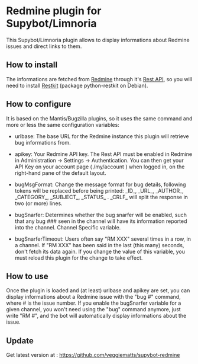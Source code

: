 Redmine plugin for Supybot/Limnoria
===================================

This Supybot/Limnoria plugin allows to display informations about Redmine issues and direct links to them.

How to install
--------------

The informations are fetched from [Redmine](http://www.redmine.org/) through it's [Rest API](http://www.redmine.org/projects/redmine/wiki/Rest_api), so you will need to install [Restkit](http://benoitc.github.com/restkit/) (package python-restkit on Debian).


How to configure
----------------

It is based on the Mantis/Bugzilla plugins, so it uses the same command and more or less the same configuration variables:

 * urlbase: The base URL for the Redmine instance this plugin will retrieve bug informations from.

 * apikey: Your Redmine API key. The Rest API must be enabled in Redmine in Administration -> Settings -> Authentication. You can then get your API Key on your account page ( /my/account ) when logged in, on the right-hand pane of the default layout.

 * bugMsgFormat: Change the message format for bug details, following tokens will be replaced before being printed: \_ID\_, \_URL\_, \_AUTHOR\_, \_CATEGORY\_, \_SUBJECT\_, \_STATUS\_ .  \_CRLF\_ will split the response in two (or more) lines.

 * bugSnarfer: Determines whether the bug snarfer will be enabled, such that any bug ### seen in the channel will have its information reported into the channel. Channel Specific variable.

 * bugSnarferTimeout: Users often say "RM XXX" several times in a row, in a channel. If "RM XXX" has been said in the last (this many) seconds, don't fetch its data again. If you change the value of this variable, you must reload this plugin for the change to take effect.


How to use
----------

Once the plugin is loaded and (at least) urlbase and apikey are set, you can display informations about a Redmine issue with the "bug #" command, where # is the issue number.
If you enable the bugSnarfer variable for a given channel, you won't need using the "bug" command anymore, just write "RM #", and the bot will automatically display informations about the issue.


Update
------
Get latest version at : https://github.com/veggiematts/supybot-redmine
